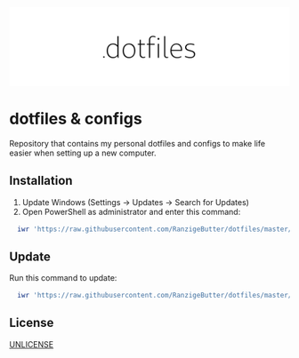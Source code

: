 <p align="center">
  <img src="dotfiles.png">
</p>

# dotfiles & configs

Repository that contains my personal dotfiles and configs to make life easier when setting up a new computer.

## Installation

1. Update Windows (Settings -> Updates -> Search for Updates)
2. Open PowerShell as administrator and enter this command:

```PowerShell
  iwr 'https://raw.githubusercontent.com/RanzigeButter/dotfiles/master/install.ps1' | iex
```

## Update

Run this command to update:

```PowerShell
  iwr 'https://raw.githubusercontent.com/RanzigeButter/dotfiles/master/update.ps1' | iex
```

## License

[UNLICENSE](LICENSE)

